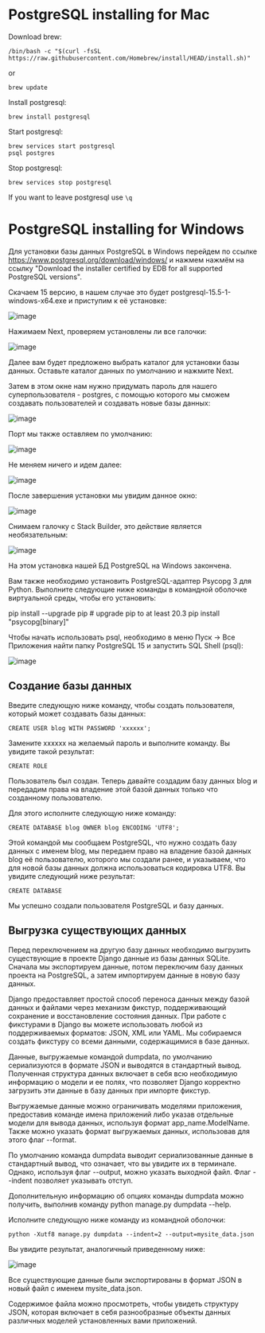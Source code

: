 # PostgreSQL installing for Mac

Download brew:

```
/bin/bash -c "$(curl -fsSL https://raw.githubusercontent.com/Homebrew/install/HEAD/install.sh)"
```
or
```
brew update
```

Install postgresql:

```
brew install postgresql
```

Start postgresql:

```
brew services start postgresql
psql postgres
```

Stop postgresql:

```
brew services stop postgresql
```

If you want to leave postgresql use ```\q```


# PostgreSQL installing for Windows

Для установки базы данных PostgreSQL в Windows перейдем по ссылке https://www.postgresql.org/download/windows/ и нажмем нажмём на ссылку "Download the installer certified by EDB for all supported PostgreSQL versions".

Cкачаем 15 версию, в нашем случае это будет postgresql-15.5-1-windows-x64.exe и приступим к её установке:

![image](https://ucarecdn.com/0a89a9e2-d7d9-4dff-9a02-8c9762caee15/)

Нажимаем Next, проверяем установлены ли все галочки:

![image](https://ucarecdn.com/3b1a67ab-6a13-4fd0-89c0-660962b76a25/)

Далее вам будет предложено выбрать каталог для установки базы данных. Оставьте каталог данных по умолчанию и нажмите Next.

Затем в этом окне нам нужно придумать пароль для нашего суперпользователя - postgres, с помощью которого мы сможем создавать пользователей и создавать новые базы данных:

![image](https://ucarecdn.com/826334f5-f4b2-4330-8b42-8c0a79fbcd5d/)

Порт мы также оставляем по умолчанию:

![image](https://ucarecdn.com/fb78e673-ef7a-4d5a-8d12-631104134545/)

Не меняем ничего и идем далее:

![image](https://ucarecdn.com/c3ca9063-c701-4d21-bee1-a618f9b479e8/)

После завершения установки мы увидим данное окно:

![image](https://ucarecdn.com/d9e07bed-040f-46a0-9d5c-b7f9634acb4e/)

Снимаем галочку с Stack Builder, это действие является необязательным:

![image](https://ucarecdn.com/11c1fa19-9948-4103-ac2d-84e17523bfa6/)

На этом установка нашей БД PostgreSQL на Windows закончена.

Вам также необходимо установить PostgreSQL-адаптер Psycopg 3 для Python. Выполните следующие ниже команды в командной оболочке виртуальной среды, чтобы его установить:

pip install --upgrade pip           # upgrade pip to at least 20.3
pip install "psycopg[binary]"

Чтобы начать использовать psql, необходимо в меню Пуск -> Все Приложения найти папку PostgreSQL 15
и запустить SQL Shell (psql):

![image](https://ucarecdn.com/64d8b570-ef39-48a6-9b62-3a937575de30/)


## Создание базы данных

Введите следующую ниже команду, чтобы создать пользователя, который может создавать базы данных:

```
CREATE USER blog WITH PASSWORD 'xxxxxx';
```

Замените xxxxxx на желаемый пароль и выполните команду. Вы увидите такой результат:

```CREATE ROLE```

Пользователь был создан. Теперь давайте создадим базу данных blog и передадим права на владение этой базой данных только что созданному пользователю.

Для этого исполните следующую ниже команду:

```
CREATE DATABASE blog OWNER blog ENCODING 'UTF8';
```

Этой командой мы сообщаем PostgreSQL, что нужно создать базу данных с именем blog, мы передаем право на владение базой данных blog её пользователю, которого мы создали ранее, и указываем, что для новой базы данных должна использоваться кодировка UTF8. Вы увидите следующий ниже результат:

```CREATE DATABASE```

Мы успешно создали пользователя PostgreSQL и базу данных.

 

## Выгрузка существующих данных

Перед переключением на другую базу данных необходимо выгрузить существующие в проекте Django данные из базы данных SQLite. Сначала мы экспортируем данные, потом переключим базу данных проекта на PostgreSQL, а затем импортируем данные в новую базу данных.

Django предоставляет простой способ переноса данных между базой данных и файлами через механизм фикстур, поддерживающий сохранение и восстановление состояния данных. При работе с фикстурами в Django вы можете использовать любой из поддерживаемых форматов: JSON, XML или YAML. Мы собираемся создать фикстуру со всеми данными, содержащимися в базе данных.

Данные, выгружаемые командой dumpdata, по умолчанию сериализуются в формате JSON и выводятся в стандартный вывод. Полученная структура данных включает в себя всю необходимую информацию о модели и ее полях, что позволяет Django корректно загрузить эти данные в базу данных при импорте фикстур.

Выгружаемые данные можно ограничивать моделями приложения, предоставив команде имена приложений либо указав отдельные модели для вывода данных, используя формат app_name.ModelName. Также можно указать формат выгружаемых данных, использовав для этого флаг --format.

По умолчанию команда dumpdata выводит сериализованные данные в стандартный вывод, что означает, что вы увидите их в терминале. Однако, используя флаг --output, можно указать выходной файл. Флаг --indent позволяет указывать отступ.

Дополнительную информацию об опциях команды dumpdata можно получить, выполнив команду python manage.py dumpdata --help.

Исполните следующую ниже команду из командной оболочки:

```
python -Xutf8 manage.py dumpdata --indent=2 --output=mysite_data.json
```

Вы увидите результат, аналогичный приведенному ниже:

![image](https://ucarecdn.com/ec240ecd-dbb4-45ea-bd97-106237f4f5e7/)

Все существующие данные были экспортированы в формат JSON в новый файл с именем mysite_data.json.

Содержимое файла можно просмотреть, чтобы увидеть структуру JSON, которая включает в себя разнообразные объекты данных различных моделей установленных вами приложений.


